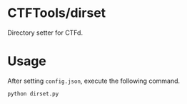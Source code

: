 # CTFTools/dirset
Directory setter for CTFd.

# Usage
After setting `config.json`, execute the following command.
```
python dirset.py
```
